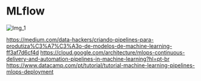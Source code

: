 # MLflow

![Img_1](https://github.com/user-attachments/assets/b4e21c1d-9c64-460c-98e8-2bb17903a7c8)

https://medium.com/data-hackers/criando-pipelines-para-produtiza%C3%A7%C3%A3o-de-modelos-de-machine-learning-ff3af7d6cf4d
https://cloud.google.com/architecture/mlops-continuous-delivery-and-automation-pipelines-in-machine-learning?hl=pt-br
https://www.datacamp.com/pt/tutorial/tutorial-machine-learning-pipelines-mlops-deployment
